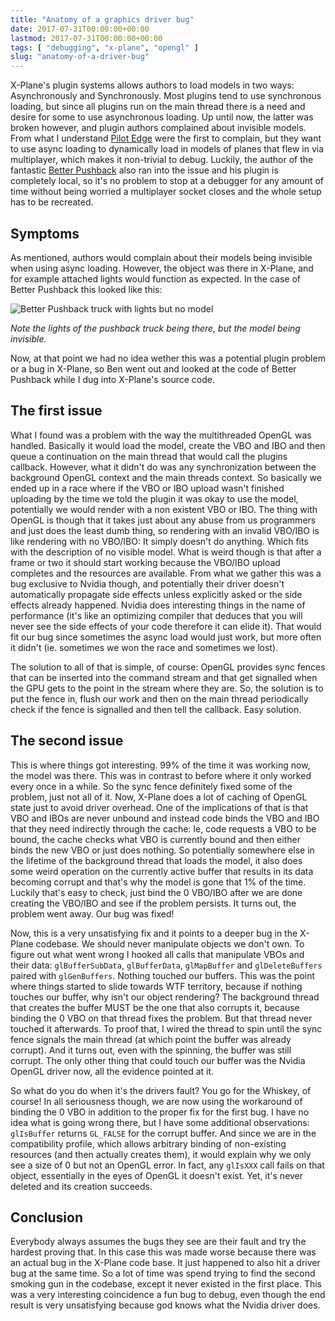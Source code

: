 ```yaml
---
title: "Anatomy of a graphics driver bug"
date: 2017-07-31T00:00:00+00:00
lastmod: 2017-07-31T00:00:00+00:00
tags: [ "debugging", "x-plane", "opengl" ]
slug: "anatomy-of-a-driver-bug"
---
```



X-Plane's plugin systems allows authors to load models in two ways: Asynchronously and Synchronously. Most plugins tend to use synchronous loading, but since all plugins run on the main thread there is a need and desire for some to use asynchronous loading. Up until now, the latter was broken however, and plugin authors complained about invisible models. From what I understand [Pilot Edge](https://www.pilotedge.net/) were the first to complain, but they want to use async loading to dynamically load in models of planes that flew in via multiplayer, which makes it non-trivial to debug. Luckily, the author of the fantastic [Better Pushback](https://github.com/skiselkov/BetterPushbackC) also ran into the issue and his plugin is completely local, so it's no problem to stop at a debugger for any amount of time without being worried a multiplayer socket closes and the whole setup has to be recreated.

## Symptoms

As mentioned, authors would complain about their models being invisible when using async loading. However, the object was there in X-Plane, and for example attached lights would function as expected. In the case of Better Pushback this looked like this:

![Better Pushback truck with lights but no model](/images/2017/07/b738_1.png)

*Note the lights of the pushback truck being there, but the model being invisible.*

Now, at that point we had no idea wether this was a potential plugin problem or a bug in X-Plane, so Ben went out and looked at the code of Better Pushback while I dug into X-Plane's source code.

## The first issue

What I found was a problem with the way the multithreaded OpenGL was handled. Basically it would load the model, create the VBO and IBO and then queue a continuation on the main thread that would call the plugins callback. However, what it didn't do was any synchronization between the background OpenGL context and the main threads context. So basically we ended up in a race where if the VBO or IBO upload wasn't finished uploading by the time we told the plugin it was okay to use the model, potentially we would render with a non existent VBO or IBO. The thing with OpenGL is though that it takes just about any abuse from us programmers and just does the least dumb thing, so rendering with an invalid VBO/IBO is like rendering with no VBO/IBO: It simply doesn't do anything. Which fits with the description of no visible model. What is weird though is that after a frame or two it should start working because the VBO/IBO upload completes and the resources are available. From what we gather this was a bug exclusive to Nvidia though, and potentially their driver doesn't automatically propagate side effects unless explicitly asked or the side effects already happened. Nvidia does interesting things in the name of performance (it's like an optimizing compiler that deduces that you will never see the side effects of your code therefore it can elide it). That would fit our bug since sometimes the async load would just work, but more often it didn't (ie. sometimes we won the race and sometimes we lost).

The solution to all of that is simple, of course: OpenGL provides sync fences that can be inserted into the command stream and that get signalled when the GPU gets to the point in the stream where they are. So, the solution is to put the fence in, flush our work and then on the main thread periodically check if the fence is signalled and then tell the callback. Easy solution.

## The second issue

This is where things got interesting. 99% of the time it was working now, the model was there. This was in contrast to before where it only worked every once in a while. So the sync fence definitely fixed some of the problem, just not all of it. Now, X-Plane does a lot of caching of OpenGL state just to avoid driver overhead. One of the implications of that is that VBO and IBOs are never unbound and instead code binds the VBO and IBO that they need indirectly through the cache: Ie, code requests a VBO to be bound, the cache checks what VBO is currently bound and then either binds the new VBO or just does nothing. So potentially somewhere else in the lifetime of the background thread that loads the model, it also does some weird operation on the currently active buffer that results in its data becoming corrupt and that's why the model is gone that 1% of the time. Luckily that's easy to check, just bind the 0 VBO/IBO after we are done creating the VBO/IBO and see if the problem persists. It turns out, the problem went away. Our bug was fixed!

Now, this is a very unsatisfying fix and it points to a deeper bug in the X-Plane codebase. We should never manipulate objects we don't own. To figure out what went wrong I hooked all calls that manipulate VBOs and their data: `glBufferSubData`, `glBufferData`, `glMapBuffer` and `glDeleteBuffers` paired with `glGenBuffers`. Nothing touched our buffers. This was the point where things started to slide towards WTF territory, because if nothing touches our buffer, why isn't our object rendering? The background thread that creates the buffer MUST be the one that also corrupts it, because binding the 0 VBO on that thread fixes the problem. But that thread never touched it afterwards. To proof that, I wired the thread to spin until the sync fence signals the main thread (at which point the buffer was already corrupt). And it turns out, even with the spinning, the buffer was still corrupt. The only other thing that could touch our buffer was the Nvidia OpenGL driver now, all the evidence pointed at it.

So what do you do when it's the drivers fault? You go for the Whiskey, of course! In all seriousness though, we are now using the workaround of binding the 0 VBO in addition to the proper fix for the first bug. I have no idea what is going wrong there, but I have some additional observations: `glIsBuffer` returns `GL_FALSE` for the corrupt buffer. And since we are in the compatibility profile, which allows arbitrary binding of non-existing resources (and then actually creates them), it would explain why we only see a size of 0 but not an OpenGL error. In fact, any `glIsXXX` call fails on that object, essentially in the eyes of OpenGL it doesn't exist. Yet, it's never deleted and its creation succeeds.

## Conclusion

Everybody always assumes the bugs they see are their fault and try the hardest proving that. In this case this was made worse because there was an actual bug in the X-Plane code base. It just happened to also hit a driver bug at the same time. So a lot of time was spend trying to find the second smoking gun in the codebase, except it never existed in the first place. This was a very interesting coincidence a fun bug to debug, even though the end result is very unsatisfying because god knows what the Nvidia driver does.
